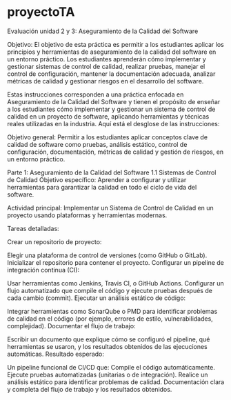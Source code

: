 # proyectoTA
Evaluación unidad 2 y 3: Aseguramiento de la Calidad del Software

Objetivo:
El objetivo de esta práctica es permitir a los estudiantes aplicar los principios y
herramientas de aseguramiento de la calidad del software en un entorno práctico. Los
estudiantes aprenderán cómo implementar y gestionar sistemas de control de calidad,
realizar pruebas, manejar el control de configuración, mantener la documentación
adecuada, analizar métricas de calidad y gestionar riesgos en el desarrollo del
software.


Estas instrucciones corresponden a una práctica enfocada en Aseguramiento de la Calidad del Software y tienen el propósito de enseñar a los estudiantes cómo implementar y gestionar un sistema de control de calidad en un proyecto de software, aplicando herramientas y técnicas reales utilizadas en la industria. Aquí está el desglose de las instrucciones:

Objetivo general:
Permitir a los estudiantes aplicar conceptos clave de calidad de software como pruebas, análisis estático, control de configuración, documentación, métricas de calidad y gestión de riesgos, en un entorno práctico.

Parte 1: Aseguramiento de la Calidad del Software
1.1 Sistemas de Control de Calidad
Objetivo específico:
Aprender a configurar y utilizar herramientas para garantizar la calidad en todo el ciclo de vida del software.

Actividad principal:
Implementar un Sistema de Control de Calidad en un proyecto usando plataformas y herramientas modernas.

Tareas detalladas:

Crear un repositorio de proyecto:

Elegir una plataforma de control de versiones (como GitHub o GitLab).
Inicializar el repositorio para contener el proyecto.
Configurar un pipeline de integración continua (CI):

Usar herramientas como Jenkins, Travis CI, o GitHub Actions.
Configurar un flujo automatizado que compile el código y ejecute pruebas después de cada cambio (commit).
Ejecutar un análisis estático de código:

Integrar herramientas como SonarQube o PMD para identificar problemas de calidad en el código (por ejemplo, errores de estilo, vulnerabilidades, complejidad).
Documentar el flujo de trabajo:

Escribir un documento que explique cómo se configuró el pipeline, qué herramientas se usaron, y los resultados obtenidos de las ejecuciones automáticas.
Resultado esperado:

Un pipeline funcional de CI/CD que:
Compile el código automáticamente.
Ejecute pruebas automatizadas (unitarias o de integración).
Realice un análisis estático para identificar problemas de calidad.
Documentación clara y completa del flujo de trabajo y los resultados obtenidos.


